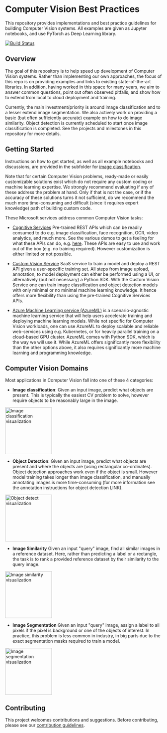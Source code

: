 # Computer Vision Best Practices

This repository provides implementations and best practice guidelines for building Computer Vision systems. All examples are given as Jupyter notebooks, and use PyTorch as Deep Learning library.

[![Build Status](https://dev.azure.com/best-practices/computervision/_apis/build/status/Build-UnitTest?branchName=staging)](https://dev.azure.com/best-practices/computervision/_build/latest?definitionId=2&branchName=staging)

## Overview

The goal of this repository is to help speed up development of Computer Vision systems. Rather than implementing our own approaches, the focus of this repo is on providing examples and links to existing state-of-the-art libraries. In addition, having worked in this space for many years, we aim to answer common questions, point out often observed pitfalls, and show how to extend from local to cloud deployment and training.

Currently, the main investment/priority is around image classification and to a lesser extend image segmentation. We also actively work on providing a basic (but often sufficiently accurate) example on how to do image similarity. Object detection is currently scheduled to start once image classification is completed. See the projects and milestones in this repository for more details.


## Getting Started

Instructions on how to get started, as well as all example notebooks and discussions, are provided in the subfolder for [image classification](image_classification/README.md).

Note that for certain Computer Vision problems, ready-made or easily customizable solutions exist which do not require any custom coding or machine learning expertise. We strongly recommend evaluating if any of these address the problem at hand. Only if that is not the case, or if the accuracy of these solutions turns it not sufficient, do we recommend the much more time-consuming and difficult (since it requires expert knowledge) path of building custom code.

These Microsoft  services address common Computer Vision tasks:

- [Cognitive Services](https://azure.microsoft.com/en-us/services/cognitive-services/directory/vision/)
Pre-trained REST APIs which can be readily consumed to do e.g. image classification, face recognition, OCR, video analytics, and much more. See the various demos to get a feeling for what these APIs can do, e.g. [here](https://azure.microsoft.com/en-us/services/cognitive-services/computer-vision/). These APIs are easy to use and work out of the box (e.g. no training required). However customization is either limited or not possible.


- [Custom Vision Service](https://azure.microsoft.com/en-us/services/cognitive-services/custom-vision-service/)
SaaS service to train a model and deploy a REST API given a user-specific training set. All steps from image upload, annotation, to model deployment can either be performed using a UI, or alternatively (but not necessary) a Python SDK. With the Custom Vision Service one can train image classification and object detection models with only minimal or no minimal machine learning knowledge. It hence offers more flexibility than using the pre-trained Cognitive Services APIs.

- [Azure Machine Learning service (AzureML)](https://azure.microsoft.com/en-us/services/machine-learning-service/)
is a scenario-agnostic machine learning service that will help users accelerate training and deploying machine learning models. While not specific for Computer Vision workloads, one can use AzureML to deploy scalable and reliable web-services using e.g. Kubernetes, or for heavily parallel training on a cloud-based GPU cluster. AzureML comes with Python SDK, which is the way we will use it. While AzureML offers significantly more flexibility than the other options above, it also requires significantly more machine learning and programming knowledge.


## Computer Vision Domains

Most applications in Computer Vision fall into one of these 4 categories:

- **Image classification**: Given an input image, predict what objects are present. This is typically the easiest CV problem to solve, however require objects to be reasonably large in the image.
<img align="center" src="https://cvbp.blob.core.windows.net/public/images/document_images/intro_ic_vis.jpg" height="150" alt="Image classification visualization"/>  

- **Object Detection**: Given an input image, predict what objects are present and where the objects are (using rectangular co-ordinates). Object detection approaches work even if the object is small. However model training takes longer than image classification, and manually annotating images is more time-consuming (for more information see the annotation instructions for object detection LINK).
<img align="center" src="https://cvbp.blob.core.windows.net/public/images/document_images/intro_od_vis.jpg" height="150" alt="Object detect visualization"/>

- **Image Similarity** Given an input "query" image, find all similar images in a reference dataset. Here, rather than predicting a label or a rectangle, the task is to rank a provided reference dataset by their similarity to the query image.
<img align="center" src="https://cvbp.blob.core.windows.net/public/images/document_images/intro_is_vis.jpg" height="150" alt="Image similarity visualization"/>

- **Image Segmentation** Given an input "query" image, assign a label to all pixels if the pixel is background or one of the objects of interest. In practice, this problem is less common in industry, in big parts due to the exact segmentation masks required to train a model.
<img align="center" src="https://cvbp.blob.core.windows.net/public/images/document_images/intro_iseg_vis.jpg" height="150" alt="Image segmentation visualization"/>


## Contributing
This project welcomes contributions and suggestions. Before contributing, please see our [contribution guidelines](CONTRIBUTING.md).
